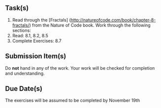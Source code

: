 Task(s)
-------
1. Read through the [Fractals] (http://natureofcode.com/book/chapter-8-fractals/) from the Nature of Code book.  Work through the following sections:
  1. Read: 8.1, 8.2, 8.5
  2. Complete Exercises: 8.7


Submission Item(s)
------------------
Do **not** hand in any of the work.  Your work will be checked for completion and understanding.

Due Date(s)
-----------
The exercises will be assumed to be completed by November 19th
